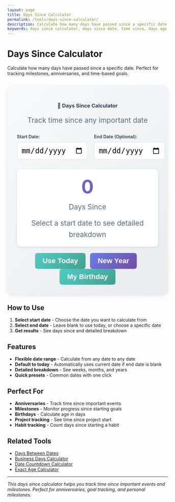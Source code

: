 ```yaml
---
layout: page
title: Days Since Calculator
permalink: /tools/days-since-calculator/
description: Calculate how many days have passed since a specific date. Perfect for tracking milestones, anniversaries, and time-based goals.
keywords: days since calculator, days since date, time since, days ago, anniversary calculator, milestone tracker
---
```


<script type="application/ld+json">
{
  "@context": "https://schema.org",
  "@type": "WebApplication",
  "name": "Days Since Calculator",
  "description": "Calculate how many days have passed since a specific date",
  "url": "https://goalgetter.app/tools/days-since-calculator/",
  "applicationCategory": "UtilityApplication",
  "operatingSystem": "Web Browser",
  "offers": {
    "@type": "Offer",
    "price": "0",
    "priceCurrency": "USD"
  },
  "creator": {
    "@type": "Organization",
    "name": "Goal Getter"
  }
}
</script>

# Days Since Calculator

Calculate how many days have passed since a specific date. Perfect for tracking milestones, anniversaries, and time-based goals.

<div class="calculator-container" style="background: linear-gradient(135deg, #f8f9fa 0%, #e9ecef 100%); padding: 30px; border-radius: 16px; margin: 30px 0; box-shadow: 0 4px 12px rgba(0,0,0,0.1);">
  <div class="calculator-header" style="text-align: center; margin-bottom: 30px;">
    <h3 style="color: #2c3e50; margin-bottom: 10px;">📅 Days Since Calculator</h3>
    <p style="color: #5a6c7d; font-size: 1.4rem;">Track time since any important date</p>
  </div>
  
  <div class="calculator-inputs" style="display: grid; grid-template-columns: 1fr 1fr; gap: 20px; margin-bottom: 30px;">
    <div class="input-group">
      <label for="startDate" style="display: block; margin-bottom: 8px; font-weight: 600; color: #2c3e50;">Start Date:</label>
      <input type="date" id="startDate" style="width: 100%; padding: 12px; border: 2px solid #e9ecef; border-radius: 8px; font-size: 1.4rem;" onchange="calculateDaysSince()">
    </div>
    <div class="input-group">
      <label for="endDate" style="display: block; margin-bottom: 8px; font-weight: 600; color: #2c3e50;">End Date (Optional):</label>
      <input type="date" id="endDate" style="width: 100%; padding: 12px; border: 2px solid #e9ecef; border-radius: 8px; font-size: 1.4rem;" onchange="calculateDaysSince()">
    </div>
  </div>
  
  <div class="calculator-results" style="text-align: center; padding: 20px; background: white; border-radius: 12px; box-shadow: 0 2px 8px rgba(0,0,0,0.1);">
    <div id="daysSinceResult" style="font-size: 3.6rem; font-weight: 700; background: linear-gradient(135deg, #667eea 0%, #764ba2 100%); -webkit-background-clip: text; -webkit-text-fill-color: transparent; background-clip: text; margin-bottom: 15px;">
      0
    </div>
    <div id="daysSinceLabel" style="color: #5a6c7d; font-size: 1.4rem; margin-bottom: 20px;">
      Days Since
    </div>
    <div id="detailedBreakdown" style="color: #5a6c7d; font-size: 1.4rem; line-height: 1.6;">
      Select a start date to see detailed breakdown
    </div>
  </div>
  
  <div class="calculator-actions" style="text-align: center; margin-top: 20px;">
    <button onclick="setToToday()" style="background: linear-gradient(135deg, #4ecdc4 0%, #44a08d 100%); color: white; border: none; padding: 12px 24px; border-radius: 8px; font-size: 1.4rem; font-weight: 600; cursor: pointer; margin-right: 10px;">
      Use Today
    </button>
    <button onclick="setToNewYear()" style="background: linear-gradient(135deg, #667eea 0%, #764ba2 100%); color: white; border: none; padding: 12px 24px; border-radius: 8px; font-size: 1.4rem; font-weight: 600; cursor: pointer; margin-right: 10px;">
      New Year
    </button>
    <button onclick="setToBirthday()" style="background: linear-gradient(135deg, #4ecdc4 0%, #44a08d 100%); color: white; border: none; padding: 12px 24px; border-radius: 8px; font-size: 1.4rem; font-weight: 600; cursor: pointer;">
      My Birthday
    </button>
  </div>
</div>

## How to Use

1. **Select start date** - Choose the date you want to calculate from
2. **Select end date** - Leave blank to use today, or choose a specific date
3. **Get results** - See days since and detailed breakdown

## Features

- **Flexible date range** - Calculate from any date to any date
- **Default to today** - Automatically uses current date if end date is blank
- **Detailed breakdown** - See weeks, months, and years
- **Quick presets** - Common dates with one click

## Perfect For

- **Anniversaries** - Track time since important events
- **Milestones** - Monitor progress since starting goals
- **Birthdays** - Calculate age in days
- **Project tracking** - See time since project start
- **Habit tracking** - Count days since starting a habit

## Related Tools

- [Days Between Dates](/tools/days-between-dates/)
- [Business Days Calculator](/tools/business-days-calculator/)
- [Date Countdown Calculator](/tools/date-countdown-calculator/)
- [Exact Age Calculator](/tools/exact-age-calculator/)

<script>
function calculateDaysSince() {
  const startDate = document.getElementById('startDate').value;
  const endDate = document.getElementById('endDate').value;
  
  if (!startDate) {
    document.getElementById('daysSinceResult').textContent = '0';
    document.getElementById('daysSinceLabel').textContent = 'Days Since';
    document.getElementById('detailedBreakdown').textContent = 'Select a start date to see detailed breakdown';
    return;
  }
  
  const start = new Date(startDate);
  const end = endDate ? new Date(endDate) : new Date();
  
  if (start > end) {
    document.getElementById('daysSinceResult').textContent = '0';
    document.getElementById('daysSinceLabel').textContent = 'Days Since';
    document.getElementById('detailedBreakdown').textContent = 'Start date must be before end date';
    return;
  }
  
  const timeDiff = end - start;
  const daysSince = Math.floor(timeDiff / (1000 * 60 * 60 * 24));
  
  // Update results
  document.getElementById('daysSinceResult').textContent = daysSince;
  document.getElementById('daysSinceLabel').textContent = endDate ? 'Days Between' : 'Days Since';
  
  // Calculate additional metrics
  const weeksSince = Math.floor(daysSince / 7);
  const monthsSince = Math.floor(daysSince / 30.44); // Average days per month
  const yearsSince = Math.floor(daysSince / 365.25); // Account for leap years
  
  const breakdown = `
    <div style="display: grid; grid-template-columns: repeat(auto-fit, minmax(150px, 1fr)); gap: 15px; margin-top: 15px;">
      <div style="background: #f8f9fa; padding: 15px; border-radius: 8px;">
        <div style="font-weight: 600; color: #2c3e50;">Days</div>
        <div style="font-size: 2rem; font-weight: 700; color: #667eea;">${daysSince}</div>
      </div>
      <div style="background: #f8f9fa; padding: 15px; border-radius: 8px;">
        <div style="font-weight: 600; color: #2c3e50;">Weeks</div>
        <div style="font-size: 2rem; font-weight: 700; color: #4ecdc4;">${weeksSince}</div>
      </div>
      <div style="background: #f8f9fa; padding: 15px; border-radius: 8px;">
        <div style="font-weight: 600; color: #2c3e50;">Months</div>
        <div style="font-size: 2rem; font-weight: 700; color: #667eea;">${monthsSince}</div>
      </div>
      <div style="background: #f8f9fa; padding: 15px; border-radius: 8px;">
        <div style="font-weight: 600; color: #2c3e50;">Years</div>
        <div style="font-size: 2rem; font-weight: 700; color: #4ecdc4;">${yearsSince}</div>
      </div>
    </div>
  `;
  
  document.getElementById('detailedBreakdown').innerHTML = breakdown;
}

function setToToday() {
  const today = new Date();
  const todayString = today.toISOString().split('T')[0];
  document.getElementById('startDate').value = todayString;
  document.getElementById('endDate').value = '';
  calculateDaysSince();
}

function setToNewYear() {
  const currentYear = new Date().getFullYear();
  const newYearString = currentYear + '-01-01';
  document.getElementById('startDate').value = newYearString;
  document.getElementById('endDate').value = '';
  calculateDaysSince();
}

function setToBirthday() {
  const currentYear = new Date().getFullYear();
  const birthdayString = (currentYear - 25) + '-01-01'; // Default to 25 years ago
  document.getElementById('startDate').value = birthdayString;
  document.getElementById('endDate').value = '';
  calculateDaysSince();
}

// Initialize with today
window.onload = function() {
  setToToday();
};
</script>

---

*This days since calculator helps you track time since important events and milestones. Perfect for anniversaries, goal tracking, and personal milestones.*